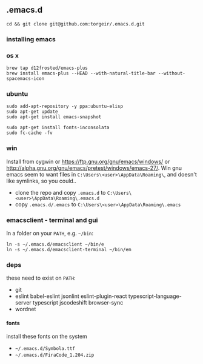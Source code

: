 ## .emacs.d

```
cd && git clone git@github.com:torgeir/.emacs.d.git
```

### installing emacs

### os x

```
brew tap d12frosted/emacs-plus
brew install emacs-plus --HEAD --with-natural-title-bar --without-spacemacs-icon
```

### ubuntu

```
sudo add-apt-repository -y ppa:ubuntu-elisp
sudo apt-get update
sudo apt-get install emacs-snapshot

sudo apt-get install fonts-inconsolata
sudo fc-cache -fv
```

### win

Install from cygwin or https://ftp.gnu.org/gnu/emacs/windows/ or
http://alpha.gnu.org/gnu/emacs/pretest/windows/emacs-27/. Win gnu emacs seem to
want files in `C:\Users\<user>\AppData\Roaming\`, and doesn't like symlinks, so
you could..

- clone the repo and copy `.emacs.d` to `C:\Users\<user>\AppData\Roaming\.emacs.d`
- copy `.emacs.d/.emacs` to `C:\Users\<user>\AppData\Roaming\.emacs`

### emacsclient - terminal and gui

In a folder on your `PATH`, e.g. `~/bin`:

```
ln -s ~/.emacs.d/emacsclient ~/bin/e
ln -s ~/.emacs.d/emacsclient-terminal ~/bin/em
```

### deps

these need to exist on `PATH`:

- git
- eslint babel-eslint jsonlint eslint-plugin-react
typescript-language-server typescript jscodeshift browser-sync
- wordnet

#### fonts

install these fonts on the system

- `~/.emacs.d/Symbola.ttf`
- `~/.emacs.d/FiraCode_1.204.zip`





